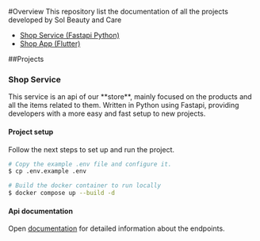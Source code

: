 #Overview
This repository list the documentation of all the projects developed by Sol Beauty and Care
<ul>
    <li><a href="#shop-service"> Shop Service (Fastapi Python)</a></li>
    <li><a href="#"> Shop App (Flutter)</a></li>
</ul>


##Projects

<div id="shop-service">
    <h3>Shop Service</h3>
    <p>
        This service is an api of our **store**, mainly focused on the products and all the
        items related to them.
        Written in Python using Fastapi, providing developers with a more easy 
        and fast setup to new projects.
    </p>

#### Project setup
Follow the next steps to set up and run the project.
```bash
# Copy the example .env file and configure it.
$ cp .env.example .env
```

```bash
# Build the docker container to run locally
$ docker compose up --build -d
```

#### Api documentation
Open [documentation](http://localhost:8008/docs) for detailed information about the endpoints.
</div>